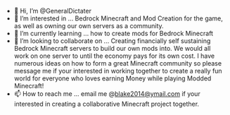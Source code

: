- 👋 Hi, I’m @GeneralDictater
- 👀 I’m interested in ... Bedrock Minecraft and Mod Creation for the game, as well as owning our own servers as a community.
- 🌱 I’m currently learning ... how to create mods for Bedrock Minecraft
- 💞️ I’m looking to collaborate on ... Creating financially self sustaining Bedrock Minecraft servers to build our own mods into. We would all work on one server to until the economy pays for its own cost. I have numerous ideas on how to form a great Minecraft community so please message me if your interested in working together to create a really fun world for everyone who loves earning Money while playing Modded Minecraft!
- 📫 How to reach me ... email me @blake2014@ymail.com if your interested in creating a collaborative Minecraft project together.

<!---
GeneralDictater/GeneralDictater is a ✨ special ✨ repository because its `README.md` (this file) appears on your GitHub profile.
You can click the Preview link to take a look at your changes.
--->
